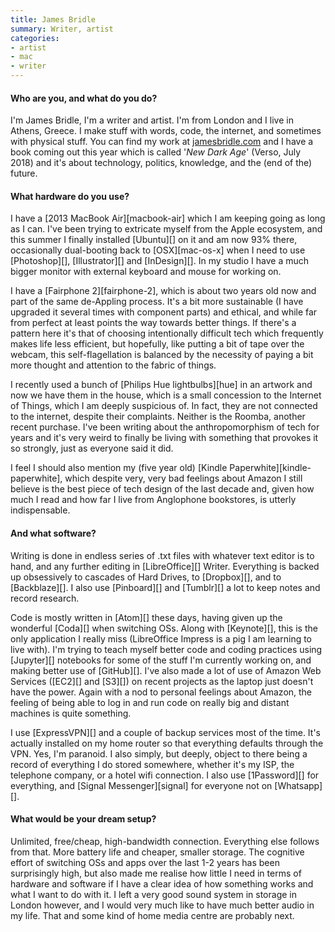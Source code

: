 ```yaml
---
title: James Bridle
summary: Writer, artist
categories:
- artist
- mac
- writer
---
```


#### Who are you, and what do you do?

I'm James Bridle, I'm a writer and artist. I'm from London and I live in Athens, Greece. I make stuff with words, code, the internet, and sometimes with physical stuff. You can find my work at [jamesbridle.com](http://jamesbridle.com/ "James' website.") and I have a book coming out this year which is called '_New Dark Age_' (Verso, July 2018) and it's about technology, politics, knowledge, and the (end of the) future.

#### What hardware do you use?

I have a [2013 MacBook Air][macbook-air] which I am keeping going as long as I can. I've been trying to extricate myself from the Apple ecosystem, and this summer I finally installed [Ubuntu][] on it and am now 93% there, occasionally dual-booting back to [OSX][mac-os-x] when I need to use [Photoshop][], [Illustrator][] and [InDesign][]. In my studio I have a much bigger monitor with external keyboard and mouse for working on.

I have a [Fairphone 2][fairphone-2], which is about two years old now and part of the same de-Appling process. It's a bit more sustainable (I have upgraded it several times with component parts) and ethical, and while far from perfect at least points the way towards better things. If there's a pattern here it's that of choosing intentionally difficult tech which frequently makes life less efficient, but hopefully, like putting a bit of tape over the webcam, this self-flagellation is balanced by the necessity of paying a bit more thought and attention to the fabric of things.

I recently used a bunch of [Philips Hue lightbulbs][hue] in an artwork and now we have them in the house, which is a small concession to the Internet of Things, which I am deeply suspicious of. In fact, they are not connected to the internet, despite their complaints. Neither is the Roomba, another recent purchase. I've been writing about the anthropomorphism of tech for years and it's very weird to finally be living with something that provokes it so strongly, just as everyone said it did.

I feel I should also mention my (five year old) [Kindle Paperwhite][kindle-paperwhite], which despite very, very bad feelings about Amazon I still believe is the best piece of tech design of the last decade and, given how much I read and how far I live from Anglophone bookstores, is utterly indispensable.

#### And what software?

Writing is done in endless series of .txt files with whatever text editor is to hand, and any further editing in [LibreOffice][] Writer. Everything is backed up obsessively to cascades of Hard Drives, to [Dropbox][], and to [Backblaze][]. I also use [Pinboard][] and [Tumblr][] a lot to keep notes and record research.

Code is mostly written in [Atom][] these days, having given up the wonderful [Coda][] when switching OSs. Along with [Keynote][], this is the only application I really miss (LibreOffice Impress is a pig I am learning to live with). I'm trying to teach myself better code and coding practices using [Jupyter][] notebooks for some of the stuff I'm currently working on, and making better use of [GitHub][]. I've also made a lot of use of Amazon Web Services ([EC2][] and [S3][]) on recent projects as the laptop just doesn't have the power. Again with a nod to personal feelings about Amazon, the feeling of being able to log in and run code on really big and distant machines is quite something.

I use [ExpressVPN][] and a couple of backup services most of the time. It's actually installed on my home router so that everything defaults through the VPN. Yes, I'm paranoid. I also simply, but deeply, object to there being a record of everything I do stored somewhere, whether it's my ISP, the telephone company, or a hotel wifi connection. I also use [1Password][] for everything, and [Signal Messenger][signal] for everyone not on [Whatsapp][].

#### What would be your dream setup?

Unlimited, free/cheap, high-bandwidth connection. Everything else follows from that. More battery life and cheaper, smaller storage. The cognitive effort of switching OSs and apps over the last 1-2 years has been surprisingly high, but also made me realise how little I need in terms of hardware and software if I have a clear idea of how something works and what I want to do with it. I left a very good sound system in storage in London however, and I would very much like to have much better audio in my life. That and some kind of home media centre are probably next.